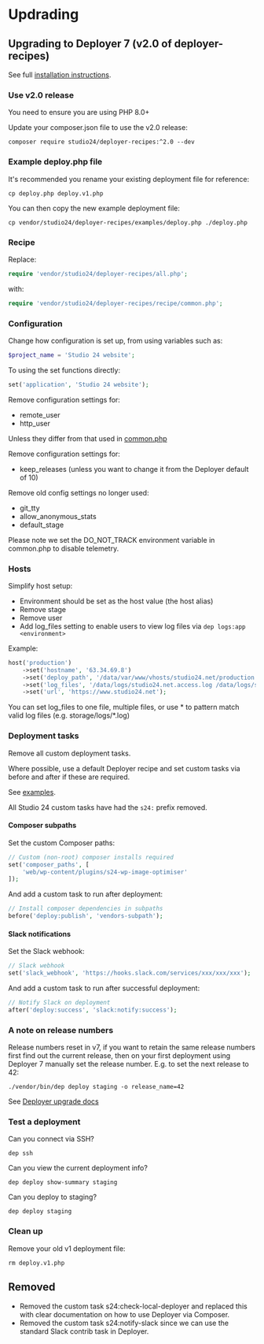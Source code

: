 # Updrading

## Upgrading to Deployer 7 (v2.0 of deployer-recipes)

See full [installation instructions](installation.md).

### Use v2.0 release

You need to ensure you are using PHP 8.0+

Update your composer.json file to use the v2.0 release:

```
composer require studio24/deployer-recipes:^2.0 --dev
```  

### Example deploy.php file

It's recommended you rename your existing deployment file for reference:

```
cp deploy.php deploy.v1.php
```

You can then copy the new example deployment file:

```
cp vendor/studio24/deployer-recipes/examples/deploy.php ./deploy.php
```

### Recipe

Replace: 

```php
require 'vendor/studio24/deployer-recipes/all.php';
```

with:

```php
require 'vendor/studio24/deployer-recipes/recipe/common.php';
```

### Configuration

Change how configuration is set up, from using variables such as:

```php
$project_name = 'Studio 24 website';
```

To using the set functions directly:

```php
set('application', 'Studio 24 website');
```

Remove configuration settings for:
* remote_user
* http_user

Unless they differ from that used in [common.php](../common.php)

Remove configuration settings for:
* keep_releases (unless you want to change it from the Deployer default of 10)

Remove old config settings no longer used:
* git_tty
* allow_anonymous_stats
* default_stage

Please note we set the DO_NOT_TRACK environment variable in common.php to disable telemetry.

### Hosts

Simplify host setup:
* Environment should be set as the host value (the host alias)
* Remove stage
* Remove user
* Add log_files setting to enable users to view log files via `dep logs:app <environment>`

Example:

```php
host('production')
    ->set('hostname', '63.34.69.8')
    ->set('deploy_path', '/data/var/www/vhosts/studio24.net/production')
    ->set('log_files', '/data/logs/studio24.net.access.log /data/logs/studio24.net.error.log')
    ->set('url', 'https://www.studio24.net');
```

You can set log_files to one file, multiple files, or use * to pattern match valid log files (e.g. storage/logs/*.log)

### Deployment tasks

Remove all custom deployment tasks. 

Where possible, use a default Deployer recipe and set custom tasks via before and after if these are required.

See [examples](../examples).

All Studio 24 custom tasks have had the `s24:` prefix removed.

#### Composer subpaths

Set the custom Composer paths:

````php
// Custom (non-root) composer installs required
set('composer_paths', [
    'web/wp-content/plugins/s24-wp-image-optimiser'
]);
````

And add a custom task to run after deployment:

```php
// Install composer dependencies in subpaths
before('deploy:publish', 'vendors-subpath');
```

#### Slack notifications

Set the Slack webhook:

```php
// Slack webhook
set('slack_webhook', 'https://hooks.slack.com/services/xxx/xxx/xxx');
```

And add a custom task to run after successful deployment:

```php
// Notify Slack on deployment
after('deploy:success', 'slack:notify:success');
```

### A note on release numbers

Release numbers reset in v7, if you want to retain the same release numbers first find out the current release, then
on your first deployment using Deployer 7 manually set the release number. E.g. to set the next release to 42:

```
./vendor/bin/dep deploy staging -o release_name=42
```

See [Deployer upgrade docs](https://deployer.org/docs/7.x/UPGRADE#step-2-deploy)

### Test a deployment

Can you connect via SSH?

```
dep ssh
```

Can you view the current deployment info?

```
dep deploy show-summary staging
```

Can you deploy to staging?

```
dep deploy staging
```

### Clean up

Remove your old v1 deployment file:

```
rm deploy.v1.php
```

## Removed

* Removed the custom task s24:check-local-deployer and replaced this with clear documentation on how to use Deployer via Composer. 
* Removed the custom task s24:notify-slack since we can use the standard Slack contrib task in Deployer.
